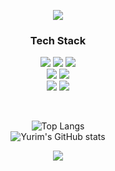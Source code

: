 <p align="center">
 <img src="https://capsule-render.vercel.app/api?type=waving&color=4277e8&height=150&section=header&text=Seo-Yurim&fontSize=50&fontColor=FBFBEF&fontAlignY=30&fontAlign=80&animation=fadeIn" />
</p>

<h3 align="center">Tech Stack</h3>
<div align="center">
  <img src="https://img.shields.io/badge/html5-E34F26?style=for-the-badge&logo=html5&logoColor=white"/> 
  <img src="https://img.shields.io/badge/css3-1572B6?style=for-the-badge&logo=css3&logoColor=white"/> 
  <img src="https://img.shields.io/badge/tailwindcss-%2338B2AC.svg?style=for-the-badge&logo=tailwind-css&logoColor=white" />
</div>

<div align="center">
  <img src="https://img.shields.io/badge/javascript-F7DF1E?style=for-the-badge&logo=javascript&logoColor=black"/ > 
  <img src="https://img.shields.io/badge/typescript-%23007ACC.svg?style=for-the-badge&logo=typescript&logoColor=white" />
</div>

<div align="center">
  <img src="https://img.shields.io/badge/react-20232a.svg?style=for-the-badge&logo=react&logoColor=61DAFB" />
  <img src="https://img.shields.io/badge/next.js-000000?style=for-the-badge&logo=nextdotjs&logoColor=white" />
</div>

&nbsp;

<div align="center">
  
![Top Langs](https://github-readme-stats.vercel.app/api/top-langs/?username=Seo-Yurim)  
![Yurim's GitHub stats](https://github-readme-stats.vercel.app/api?username=Seo-Yurim)
</div>

<p align="center">
 <img src="https://capsule-render.vercel.app/api?section=footer&type=waving&height=150&color=4277e8" />
</p>
